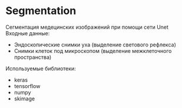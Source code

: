 # Segmentation
Сегментация медецинских изображений при помощи сети Unet
Входные данные:
- Эндоскопические снимки уха (выделение светового рефлекса)
- Снимки клеток под микроскопом (выделение межклеточного пространства)

Используемые библиотеки:
- keras
- tensorflow
- numpy
- skimage

